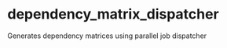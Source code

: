 dependency_matrix_dispatcher
============================

Generates dependency matrices using parallel job dispatcher